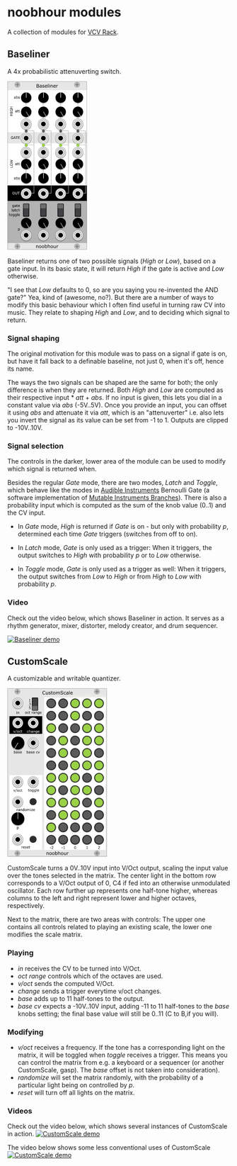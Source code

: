 # noobhour modules
A collection of modules for [VCV Rack](https://github.com/VCVRack/Rack).

## Baseliner
A 4x probabilistic attenuverting switch. 

![Baseliner](./doc/Baseliner.png)

Baseliner returns one of two possible signals (*High* or *Low*), based
on a gate input. In its basic state, it will return *High* if
the gate is active and *Low* otherwise. 

"I see that *Low* defaults to 0, so are you saying you re-invented the
AND gate?" Yea, kind of (awesome, no?). But there are a number of ways
to modify this basic behaviour which I often find useful in turning
raw CV into music. They relate to shaping *High* and *Low*,
and to deciding which signal to return.

### Signal shaping 

The original motivation for this module was to pass on a signal if
gate is on, but have it fall back to a definable baseline, not just 0,
when it's off, hence its name. 

The ways the two signals can be shaped are the same for both; the only
difference is when they are returned. Both *High* and *Low* are computed
as their respective input * *att* + *abs*. If no input is given, this
lets you dial in a constant value via *abs* (-5V..5V). Once you provide
an input, you can offset it using *abs* and attenuate it via *att*, which
is an "attenuverter" i.e. also lets you invert the signal as its value
can be set from -1 to 1. Outputs are clipped to -10V..10V.


### Signal selection

The controls in the darker, lower area of the module can be used to
modify which signal is returned when.

Besides the regular *Gate* mode, there are two modes, *Latch* and *Toggle*,
which behave like the modes in
[Audible Instruments](https://github.com/VCVRack/AudibleInstruments)
Bernoulli Gate (a software implementation of
[Mutable Instruments Branches](https://mutable-instruments.net/modules/branches/)).
There is also a probability input which is computed as the sum of the
knob value (0..1) and the CV input.

- In *Gate* mode, *High* is returned if *Gate* is on - but only with
  probability *p*, determined each time *Gate* triggers (switches from off
  to on).

- In *Latch* mode, *Gate* is only used as a trigger: When it triggers, the
  output switches to *High* with probability *p* or to *Low* otherwise.

- In *Toggle* mode, *Gate* is only used as a trigger as well: When it
  triggers, the output switches from *Low* to *High* or from *High* to
  *Low* with probability *p*.


### Video

Check out the video below, which shows Baseliner in action. It serves
as a rhythm generator, mixer, distorter, melody creator, and drum
sequencer.

[![Baseliner demo](http://img.youtube.com/vi/1B4TPm0vFOA/0.jpg)](http://www.youtube.com/watch?v=1B4TPm0vFOA)

## CustomScale
A customizable and writable quantizer.

![CustomScale](./doc/CustomScale.png)

CustomScale turns a 0V..10V input into V/Oct output, scaling the input
value over the tones selected in the matrix. The center light in the
bottom row corresponds to a V/Oct output of 0, C4 if fed into an
otherwise unmodulated oscillator. Each row further up represents one
half-tone higher, whereas columns to the left and right represent
lower and higher octaves, respectively.

Next to the matrix, there are two areas with controls: The upper one
contains all controls related to playing an existing scale, the lower
one modifies the scale matrix.

### Playing

- *in* receives the CV to be turned into V/Oct. 
- *oct range* controls which of the octaves are used.
- *v/oct* sends the computed V/Oct.
- *change* sends a trigger everytime v/oct changes. 
- *base* adds up to 11 half-tones to the output.
- *base cv* expects a -10V..10V input, adding -11 to 11 half-tones to
  the *base* knobs setting; the final base value will still be 0..11 (C
  to B,if you will).

### Modifying 

- *v/oct* receives a frequency. If the tone has a corresponding light
  on the matrix, it will be toggled when *toggle* receives a
  trigger. This means you can control the matrix from e.g. a keyboard
  or a sequencer (or another CustomScale, gasp). The *base* offset is
  not taken into consideration).
- *randomize* will set the matrix randomly, with the probability of a
  particular light being on controlled by *p*.
- *reset* will turn off all lights on the matrix. 


### Videos

Check out the video below, which shows several instances of CustomScale in action.
[![CustomScale demo](http://img.youtube.com/vi/rC2DJ2JbXHE/0.jpg)](http://www.youtube.com/watch?v=rC2DJ2JbXHE)

The video below shows some less conventional uses of CustomScale
[![CustomScale demo](http://img.youtube.com/vi/ja4_e43hRFA/0.jpg)](http://www.youtube.com/watch?v=ja4_e43hRFA)





